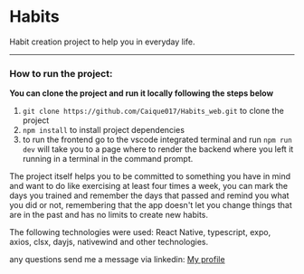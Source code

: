 <h1>Habits</h1>

Habit creation project to help you in everyday life.
<hr>

### How to run the project:

**You can clone the project and run it locally following the steps below**

1. `git clone https://github.com/Caique017/Habits_web.git` to clone the project
2. `npm install` to install project dependencies
3. to run the frontend go to the vscode integrated terminal and run `npm run dev` will take you to a page where to render the backend where you left it running in a terminal in the command prompt.
 
 <p>The project itself helps you to be committed to something you have in mind and want to do like exercising at least four times a week, you can mark the days you trained and remember the days that passed and remind you what you did or not, remembering that the app doesn't let you change things that are in the past and has no limits to create new habits.</p>

<p>The following technologies were used: React Native, typescript, expo, axios, clsx, dayjs, nativewind and other technologies. </p>
  
<p> any questions send me a message via linkedin: <a href="https://www.linkedin.com/in/caique-nunes-624720202/" target="_blank">My profile</a> </p>